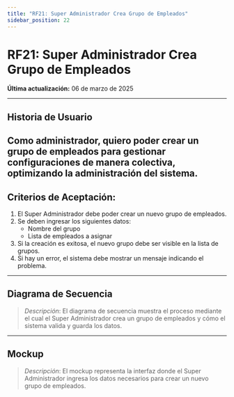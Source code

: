 ```yaml
---
title: "RF21: Super Administrador Crea Grupo de Empleados"  
sidebar_position: 22
---
```


# RF21: Super Administrador Crea Grupo de Empleados  

**Última actualización:** 06 de marzo de 2025  

---

## Historia de Usuario  
Como administrador, quiero poder crear un grupo de empleados para gestionar configuraciones de manera colectiva, optimizando la administración del sistema.
---

## **Criterios de Aceptación:**  

1. El Super Administrador debe poder crear un nuevo grupo de empleados.  
2. Se deben ingresar los siguientes datos:  
   - Nombre del grupo  
   - Lista de empleados a asignar  
3. Si la creación es exitosa, el nuevo grupo debe ser visible en la lista de grupos.  
4. Si hay un error, el sistema debe mostrar un mensaje indicando el problema.  

---

## **Diagrama de Secuencia**  

> *Descripción*: El diagrama de secuencia muestra el proceso mediante el cual el Super Administrador crea un grupo de empleados y cómo el sistema valida y guarda los datos.  

---

## **Mockup**  

> *Descripción*: El mockup representa la interfaz donde el Super Administrador ingresa los datos necesarios para crear un nuevo grupo de empleados.  
